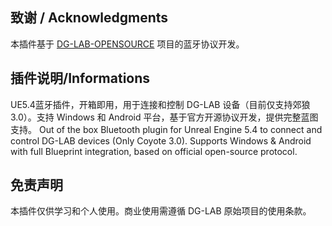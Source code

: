 ## 致谢 / Acknowledgments
本插件基于 [DG-LAB-OPENSOURCE](https://github.com/DG-LAB-OPENSOURCE/DG-LAB-OPENSOURCE) 
项目的蓝牙协议开发。
## 插件说明/Informations
UE5.4蓝牙插件，开箱即用，用于连接和控制 DG-LAB 设备（目前仅支持郊狼3.0）。支持 Windows 和 Android 平台，基于官方开源协议开发，提供完整蓝图支持。
Out of the box Bluetooth plugin for Unreal Engine 5.4 to connect and control DG-LAB devices (Only Coyote 3.0). Supports Windows & Android with full Blueprint integration, based on official open-source protocol.

## 免责声明
本插件仅供学习和个人使用。商业使用需遵循 DG-LAB 原始项目的使用条款。
